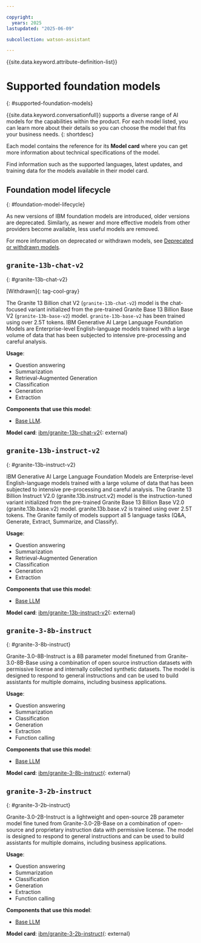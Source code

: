 ```yaml
---

copyright:
  years: 2025
lastupdated: "2025-06-09"

subcollection: watson-assistant

---
```


{{site.data.keyword.attribute-definition-list}}

# Supported foundation models
{: #supported-foundation-models}

{{site.data.keyword.conversationfull}} supports a diverse range of AI models for the capabilities within the product. For each model listed, you can learn more about their details so you can choose the model that fits your business needs.
{: shortdesc}

Each model contains the reference for its **Model card** where you can get more information about technical specifications of the model.

Find information such as the supported languages, latest updates, and training data for the models available in their model card.

## Foundation model lifecycle
{: #foundation-model-lifecycle}

As new versions of IBM foundation models are introduced, older versions are deprecated. Similarly, as newer and more effective models from other providers become available, less useful models are removed.

For more information on deprecated or withdrawn models, see [Deprecated or withdrawn models](/docs/watson-assistant?topic=watson-assistant-deprecated-llm-models).

## `granite-13b-chat-v2`
{: #granite-13b-chat-v2}

[Withdrawn]{: tag-cool-gray}

The Granite 13 Billion chat V2 (`granite-13b-chat-v2`) model is the chat-focused variant initialized from the pre-trained Granite Base 13 Billion Base V2 (`granite-13b-base-v2`) model. `granite-13b-base-v2` has been trained using over 2.5T tokens. IBM Generative AI Large Language Foundation Models are Enterprise-level English-language models trained with a large volume of data that has been subjected to intensive pre-processing and careful analysis.

**Usage**:
- Question answering
- Summarization
- Retrieval-Augmented Generation
- Classification
- Generation
- Extraction

**Components that use this model**:  
- [Base LLM](/docs/watson-assistant?topic=watson-assistant-base-llm-wxa).

**Model card**: [ibm/granite-13b-chat-v2](https://dataplatform.cloud.ibm.com/wx/samples/models/ibm/granite-13b-chat-v2){: external}



## `granite-13b-instruct-v2`
{: #granite-13b-instruct-v2}

IBM Generative AI Large Language Foundation Models are Enterprise-level English-language models trained with a large volume of data that has been subjected to intensive pre-processing and careful analysis. The Granite 13 Billion Instruct V2.0 (granite.13b.instruct.v2) model is the instruction-tuned variant initialized from the pre-trained Granite Base 13 Billion Base V2.0 (granite.13b.base.v2) model. granite.13b.base.v2 is trained using over 2.5T tokens. The Granite family of models support all 5 language tasks (Q&A, Generate, Extract, Summarize, and Classify).

**Usage**:
- Question answering
- Summarization
- Retrieval-Augmented Generation
- Classification
- Generation
- Extraction

**Components that use this model**:  
- [Base LLM](/docs/watson-assistant?topic=watson-assistant-base-llm-wxa)

**Model card**: [ibm/granite-13b-instruct-v2](https://dataplatform.cloud.ibm.com/wx/samples/models/ibm/granite-13b-instruct-v2){: external}

## `granite-3-8b-instruct`
{: #granite-3-8b-instruct}

Granite-3.0-8B-Instruct is a 8B parameter model finetuned from Granite-3.0-8B-Base using a combination of open source instruction datasets with permissive license and internally collected synthetic datasets. The model is designed to respond to general instructions and can be used to build assistants for multiple domains, including business applications.

**Usage**:
- Question answering
- Summarization
- Classification
- Generation
- Extraction
- Function calling

**Components that use this model**:  

- [Base LLM](/docs/watson-assistant?topic=watson-assistant-base-llm-wxa)

**Model card**: [ibm/granite-3-8b-instruct](https://dataplatform.cloud.ibm.com/wx/samples/models/ibm/granite-3-8b-instruct){: external}

## `granite-3-2b-instruct`
{: #granite-3-2b-instruct}

Granite-3.0-2B-Instruct is a lightweight and open-source 2B parameter model fine tuned from Granite-3.0-2B-Base on a combination of open-source and proprietary instruction data with permissive license. The model is designed to respond to general instructions and can be used to build assistants for multiple domains, including business applications.

**Usage**:
- Question answering
- Summarization
- Classification
- Generation
- Extraction
- Function calling

**Components that use this model**:  

- [Base LLM](/docs/watson-assistant?topic=watson-assistant-base-llm-wxa)

**Model card**: [ibm/granite-3-2b-instruct](https://dataplatform.cloud.ibm.com/wx/samples/models/ibm/granite-3-2b-instruct){: external}
